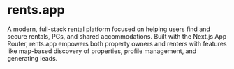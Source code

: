 # rents.app
A modern, full-stack rental platform focused on helping users find and secure rentals, PGs, and shared accommodations. Built with the Next.js App Router, rents.app empowers both property owners and renters with features like map-based discovery of properties, profile management, and generating leads.  
